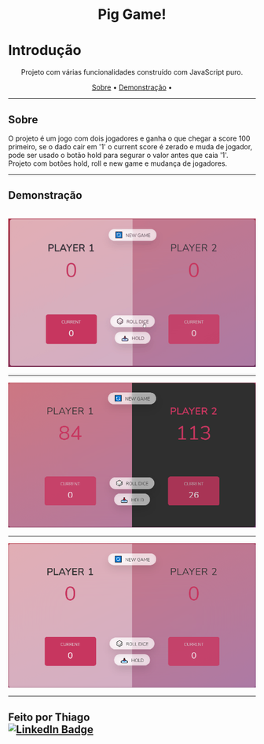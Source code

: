 <h1 style="text-align: center; font-weight: bold;">Pig Game!</h1>

<h1>Introdução</h1>
<p align="center">Projeto com várias funcionalidades construído com JavaScript puro.</p>

<p align="center">
 <a href="#sobre">Sobre</a> •
 <a href="#demonstração">Demonstração</a> •
</p><hr>

## Sobre

<p>O projeto é um jogo com dois jogadores e ganha o que chegar a score 100 primeiro, se o dado cair em '1' o current score é zerado e muda de jogador, pode ser usado o botão hold para segurar o valor antes que caia '1'.<br>
Projeto com botões hold, roll e new game e mudança de jogadores.</p><hr>

## Demonstração

<br>
<div align = "center">
<img alt="animacao" title="animacao" src="./github/animacao.gif" width="700px"><hr>
<img alt="Player Wins Img" title="pigWinsImg" src="./github/playerWins.png" width="700px" /><hr>

<img alt="Pig Game Img" title="pigGameImg" src="./github/pigGame.png" width="700px" /><hr>

</div>

## Feito por Thiago<br> [![LinkedIn Badge](https://img.shields.io/badge/-Thiago_Martins-blue?style=flat-square&logo=Linkedin&logoColor=white&link=https://www.linkedin.com/in/thiagoma/)](https://www.linkedin.com/in/thiagoma/)
